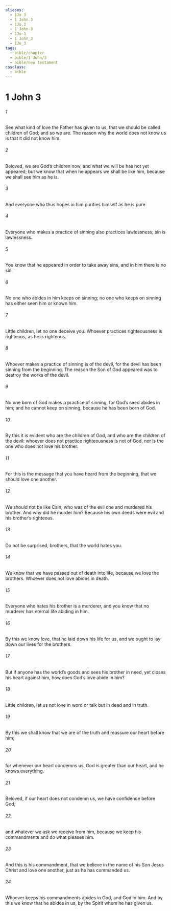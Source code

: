 ```yaml
---
aliases:
  - 1Jo 3
  - 1 John.3
  - 1Jo.3
  - 1 John-3
  - 1Jo-3
  - 1 John_3
  - 1Jo_3
tags:
  - bible/chapter
  - bible/1 John/3
  - bible/new testament
cssclass:
  - bible
---
```


# 1 John 3

###### 1
See what kind of love the Father has given to us, that we should be called children of God; and so we are. The reason why the world does not know us is that it did not know him.
###### 2
Beloved, we are God’s children now, and what we will be has not yet appeared; but we know that when he appears we shall be like him, because we shall see him as he is.
###### 3
And everyone who thus hopes in him purifies himself as he is pure.
###### 4
Everyone who makes a practice of sinning also practices lawlessness; sin is lawlessness.
###### 5
You know that he appeared in order to take away sins, and in him there is no sin.
###### 6
No one who abides in him keeps on sinning; no one who keeps on sinning has either seen him or known him.
###### 7
Little children, let no one deceive you. Whoever practices righteousness is righteous, as he is righteous.
###### 8
Whoever makes a practice of sinning is of the devil, for the devil has been sinning from the beginning. The reason the Son of God appeared was to destroy the works of the devil.
###### 9
No one born of God makes a practice of sinning, for God’s seed abides in him; and he cannot keep on sinning, because he has been born of God.
###### 10
By this it is evident who are the children of God, and who are the children of the devil: whoever does not practice righteousness is not of God, nor is the one who does not love his brother.
###### 11
For this is the message that you have heard from the beginning, that we should love one another.
###### 12
We should not be like Cain, who was of the evil one and murdered his brother. And why did he murder him? Because his own deeds were evil and his brother’s righteous.
###### 13
Do not be surprised, brothers, that the world hates you.
###### 14
We know that we have passed out of death into life, because we love the brothers. Whoever does not love abides in death.
###### 15
Everyone who hates his brother is a murderer, and you know that no murderer has eternal life abiding in him.
###### 16
By this we know love, that he laid down his life for us, and we ought to lay down our lives for the brothers.
###### 17
But if anyone has the world’s goods and sees his brother in need, yet closes his heart against him, how does God’s love abide in him?
###### 18
Little children, let us not love in word or talk but in deed and in truth.
###### 19
By this we shall know that we are of the truth and reassure our heart before him;
###### 20
for whenever our heart condemns us, God is greater than our heart, and he knows everything.
###### 21
Beloved, if our heart does not condemn us, we have confidence before God;
###### 22
and whatever we ask we receive from him, because we keep his commandments and do what pleases him.
###### 23
And this is his commandment, that we believe in the name of his Son Jesus Christ and love one another, just as he has commanded us.
###### 24
Whoever keeps his commandments abides in God, and God in him. And by this we know that he abides in us, by the Spirit whom he has given us.


